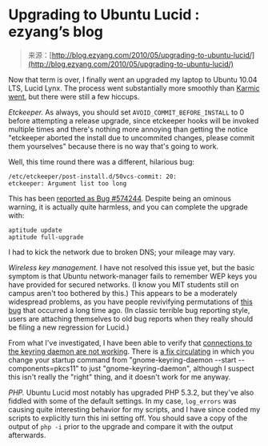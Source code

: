 <!--yml
category: 未分类
date: 2024-07-01 18:18:18
-->

# Upgrading to Ubuntu Lucid : ezyang’s blog

> 来源：[http://blog.ezyang.com/2010/05/upgrading-to-ubuntu-lucid/](http://blog.ezyang.com/2010/05/upgrading-to-ubuntu-lucid/)

Now that term is over, I finally went an upgraded my laptop to Ubuntu 10.04 LTS, Lucid Lynx. The process went substantially more smoothly than [Karmic went](http://ezyang.com/karmic.html), but there were still a few hiccups.

*Etckeeper.* As always, you should set `AVOID_COMMIT_BEFORE_INSTALL` to 0 before attempting a release upgrade, since etckeeper hooks will be invoked multiple times and there's nothing more annoying than getting the notice "etckeeper aborted the install due to uncommited changes, please commit them yourselves" because there is no way that's going to work.

Well, this time round there was a different, hilarious bug:

```
/etc/etckeeper/post-install.d/50vcs-commit: 20:
etckeeper: Argument list too long

```

This has been [reported as Bug #574244](https://bugs.launchpad.net/ubuntu/+source/etckeeper/+bug/574244). Despite being an ominous warning, it is actually quite harmless, and you can complete the upgrade with:

```
aptitude update
aptitude full-upgrade

```

I had to kick the network due to broken DNS; your mileage may vary.

*Wireless key management.* I have not resolved this issue yet, but the basic symptom is that Ubuntu network-manager fails to remember WEP keys you have provided for secured networks. (I know you MIT students still on campus aren't too bothered by this.) This appears to be a moderately widespread problems, as you have people revivifying permutations of [this](https://bugs.launchpad.net/ubuntu/+source/network-manager/+bug/271097) [bug](https://bugs.launchpad.net/ubuntu/+source/network-manager/+bug/36651) that occurred a long time ago. (In classic terrible bug reporting style, users are attaching themselves to old bug reports when they really should be filing a new regression for Lucid.)

From what I've investigated, I have been able to verify that [connections to the keyring daemon are not working](http://ubuntuforums.org/showthread.php?t=1459804). There is [a fix circulating](https://bugs.launchpad.net/ubuntu/+source/seahorse/+bug/553032/comments/8) in which you change your startup command from "gnome-keyring-daemon --start --components=pkcs11" to just "gnome-keyring-daemon", although I suspect this isn't really the "right" thing, and it doesn't work for me anyway.

*PHP.* Ubuntu Lucid most notably has upgraded PHP 5.3.2, but they've also fiddled with some of the default settings. In my case, `log_errors` was causing quite interesting behavior for my scripts, and I have since coded my scripts to explicitly turn this ini setting off. You should save a copy of the output of `php -i` prior to the upgrade and compare it with the output afterwards.